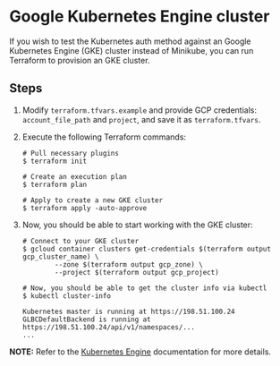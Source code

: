 # Google Kubernetes Engine cluster

If you wish to test the Kubernetes auth method against an Google Kubernetes Engine (GKE) cluster instead of Minikube, you can run Terraform to provision an GKE cluster.

## Steps

1. Modify `terraform.tfvars.example` and provide GCP credentials: `account_file_path` and `project`, and save it as `terraform.tfvars`.

2. Execute the following Terraform commands:

    ```shell
    # Pull necessary plugins
    $ terraform init

    # Create an execution plan
    $ terraform plan

    # Apply to create a new GKE cluster
    $ terraform apply -auto-approve
    ```

3. Now, you should be able to start working with the GKE cluster:

    ```shell
    # Connect to your GKE cluster
    $ gcloud container clusters get-credentials $(terraform output gcp_cluster_name) \
            --zone $(terraform output gcp_zone) \
            --project $(terraform output gcp_project)

    # Now, you should be able to get the cluster info via kubectl
    $ kubectl cluster-info

    Kubernetes master is running at https://198.51.100.24
    GLBCDefaultBackend is running at https://198.51.100.24/api/v1/namespaces/...
    ...
    ```

**NOTE:** Refer to the [Kubernetes Engine](https://cloud.google.com/kubernetes-engine/docs/quickstart) documentation for more details.
